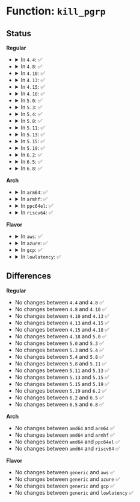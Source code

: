 # Function: <code>kill_pgrp</code>

## Status
<b>Regular</b>
<ul>
<li>
<details>
<summary>In <code>4.4</code>: ✅</summary>

```c
int kill_pgrp(struct pid *pid, int sig, int priv);
```

**Collision:** Unique Global

**Inline:** No

**Transformation:** False

**Instances:**

```
In kernel/signal.c (ffffffff8108f820)
Location: kernel/signal.c:1459
Inline: False
Direct callers:
  - drivers/tty/tty_io.c:tty_do_resize
  - drivers/tty/tty_io.c:__tty_hangup
  - drivers/tty/n_tty.c:__isig
  - drivers/tty/pty.c:pty_resize
  - drivers/tty/pty.c:pty_resize
```
**Symbols:**

```
ffffffff8108f820-ffffffff8108f869: kill_pgrp (STB_GLOBAL)
```
</details>
</li>
<li>
<details>
<summary>In <code>4.8</code>: ✅</summary>

```c
int kill_pgrp(struct pid *pid, int sig, int priv);
```

**Collision:** Unique Global

**Inline:** No

**Transformation:** False

**Instances:**

```
In kernel/signal.c (ffffffff810928a0)
Location: kernel/signal.c:1459
Inline: False
Direct callers:
  - drivers/tty/tty_io.c:tty_do_resize
  - drivers/tty/tty_io.c:__tty_hangup
  - drivers/tty/n_tty.c:__isig
  - drivers/tty/pty.c:pty_resize
  - drivers/tty/pty.c:pty_resize
```
**Symbols:**

```
ffffffff810928a0-ffffffff810928e9: kill_pgrp (STB_GLOBAL)
```
</details>
</li>
<li>
<details>
<summary>In <code>4.10</code>: ✅</summary>

```c
int kill_pgrp(struct pid *pid, int sig, int priv);
```

**Collision:** Unique Global

**Inline:** No

**Transformation:** False

**Instances:**

```
In kernel/signal.c (ffffffff81097830)
Location: kernel/signal.c:1465
Inline: False
Direct callers:
  - drivers/tty/tty_io.c:tty_do_resize
  - drivers/tty/tty_io.c:__tty_hangup
  - drivers/tty/n_tty.c:__isig
  - drivers/tty/pty.c:pty_resize
  - drivers/tty/pty.c:pty_resize
```
**Symbols:**

```
ffffffff81097830-ffffffff81097879: kill_pgrp (STB_GLOBAL)
```
</details>
</li>
<li>
<details>
<summary>In <code>4.13</code>: ✅</summary>

```c
int kill_pgrp(struct pid *pid, int sig, int priv);
```

**Collision:** Unique Global

**Inline:** No

**Transformation:** False

**Instances:**

```
In kernel/signal.c (ffffffff81094b60)
Location: kernel/signal.c:1487
Inline: False
Direct callers:
  - drivers/tty/tty_io.c:tty_do_resize
  - drivers/tty/n_tty.c:__isig
  - drivers/tty/tty_jobctrl.c:tty_signal_session_leader
  - drivers/tty/pty.c:pty_resize
  - drivers/tty/pty.c:pty_resize
```
**Symbols:**

```
ffffffff81094b60-ffffffff81094ba9: kill_pgrp (STB_GLOBAL)
```
</details>
</li>
<li>
<details>
<summary>In <code>4.15</code>: ✅</summary>

```c
int kill_pgrp(struct pid *pid, int sig, int priv);
```

**Collision:** Unique Global

**Inline:** No

**Transformation:** False

**Instances:**

```
In kernel/signal.c (ffffffff8109ba00)
Location: kernel/signal.c:1488
Inline: False
Direct callers:
  - drivers/tty/tty_io.c:tty_do_resize
  - drivers/tty/n_tty.c:__isig
  - drivers/tty/tty_jobctrl.c:tty_signal_session_leader
  - drivers/tty/pty.c:pty_resize
  - drivers/tty/pty.c:pty_resize
```
**Symbols:**

```
ffffffff8109ba00-ffffffff8109ba49: kill_pgrp (STB_GLOBAL)
```
</details>
</li>
<li>
<details>
<summary>In <code>4.18</code>: ✅</summary>

```c
int kill_pgrp(struct pid *pid, int sig, int priv);
```

**Collision:** Unique Global

**Inline:** No

**Transformation:** False

**Instances:**

```
In kernel/signal.c (ffffffff8109fa60)
Location: kernel/signal.c:1605
Inline: False
Direct callers:
  - drivers/tty/tty_io.c:tty_do_resize
  - drivers/tty/n_tty.c:__isig
  - drivers/tty/tty_jobctrl.c:tty_signal_session_leader
  - drivers/tty/pty.c:pty_resize
  - drivers/tty/pty.c:pty_resize
```
**Symbols:**

```
ffffffff8109fa60-ffffffff8109faa9: kill_pgrp (STB_GLOBAL)
```
</details>
</li>
<li>
<details>
<summary>In <code>5.0</code>: ✅</summary>

```c
int kill_pgrp(struct pid *pid, int sig, int priv);
```

**Collision:** Unique Global

**Inline:** No

**Transformation:** False

**Instances:**

```
In kernel/signal.c (ffffffff810a7d10)
Location: kernel/signal.c:1691
Inline: False
Direct callers:
  - drivers/tty/tty_io.c:tty_do_resize
  - drivers/tty/n_tty.c:__isig
  - drivers/tty/tty_jobctrl.c:tty_signal_session_leader
  - drivers/tty/pty.c:pty_resize
  - drivers/tty/pty.c:pty_resize
```
**Symbols:**

```
ffffffff810a7d10-ffffffff810a7d59: kill_pgrp (STB_GLOBAL)
```
</details>
</li>
<li>
<details>
<summary>In <code>5.3</code>: ✅</summary>

```c
int kill_pgrp(struct pid *pid, int sig, int priv);
```

**Collision:** Unique Global

**Inline:** No

**Transformation:** False

**Instances:**

```
In kernel/signal.c (ffffffff810ad880)
Location: kernel/signal.c:1779
Inline: False
Direct callers:
  - drivers/tty/tty_io.c:tty_do_resize
  - drivers/tty/n_tty.c:__isig
  - drivers/tty/tty_jobctrl.c:tty_signal_session_leader
  - drivers/tty/pty.c:pty_resize
  - drivers/tty/pty.c:pty_resize
```
**Symbols:**

```
ffffffff810ad880-ffffffff810ad8c9: kill_pgrp (STB_GLOBAL)
```
</details>
</li>
<li>
<details>
<summary>In <code>5.4</code>: ✅</summary>

```c
int kill_pgrp(struct pid *pid, int sig, int priv);
```

**Collision:** Unique Global

**Inline:** No

**Transformation:** False

**Instances:**

```
In kernel/signal.c (ffffffff810b3ea0)
Location: kernel/signal.c:1784
Inline: False
Direct callers:
  - drivers/tty/tty_io.c:tty_do_resize
  - drivers/tty/n_tty.c:__isig
  - drivers/tty/tty_jobctrl.c:tty_signal_session_leader
  - drivers/tty/pty.c:pty_resize
  - drivers/tty/pty.c:pty_resize
```
**Symbols:**

```
ffffffff810b3ea0-ffffffff810b3ee9: kill_pgrp (STB_GLOBAL)
```
</details>
</li>
<li>
<details>
<summary>In <code>5.8</code>: ✅</summary>

```c
int kill_pgrp(struct pid *pid, int sig, int priv);
```

**Collision:** Unique Global

**Inline:** No

**Transformation:** False

**Instances:**

```
In kernel/signal.c (ffffffff810bd020)
Location: kernel/signal.c:1780
Inline: False
Direct callers:
  - drivers/tty/tty_io.c:tty_do_resize
  - drivers/tty/n_tty.c:isig
  - drivers/tty/n_tty.c:isig
  - drivers/tty/tty_jobctrl.c:tty_signal_session_leader
  - drivers/tty/pty.c:pty_resize
  - drivers/tty/pty.c:pty_resize
  - drivers/tty/pty.c:pty_signal
```
**Symbols:**

```
ffffffff810bd020-ffffffff810bd069: kill_pgrp (STB_GLOBAL)
```
</details>
</li>
<li>
<details>
<summary>In <code>5.11</code>: ✅</summary>

```c
int kill_pgrp(struct pid *pid, int sig, int priv);
```

**Collision:** Unique Global

**Inline:** No

**Transformation:** False

**Instances:**

```
In kernel/signal.c (ffffffff810b8350)
Location: kernel/signal.c:1781
Inline: False
Direct callers:
  - drivers/tty/tty_io.c:tty_do_resize
  - drivers/tty/n_tty.c:isig
  - drivers/tty/n_tty.c:isig
  - drivers/tty/tty_jobctrl.c:tty_signal_session_leader
  - drivers/tty/pty.c:pty_resize
  - drivers/tty/pty.c:pty_resize
  - drivers/tty/pty.c:pty_signal
```
**Symbols:**

```
ffffffff810b8350-ffffffff810b8399: kill_pgrp (STB_GLOBAL)
```
</details>
</li>
<li>
<details>
<summary>In <code>5.13</code>: ✅</summary>

```c
int kill_pgrp(struct pid *pid, int sig, int priv);
```

**Collision:** Unique Global

**Inline:** No

**Transformation:** False

**Instances:**

```
In kernel/signal.c (ffffffff810b98d0)
Location: kernel/signal.c:1798
Inline: False
Direct callers:
  - drivers/tty/tty_io.c:tty_do_resize
  - drivers/tty/n_tty.c:isig
  - drivers/tty/n_tty.c:isig
  - drivers/tty/tty_jobctrl.c:tty_signal_session_leader
  - drivers/tty/pty.c:pty_resize
  - drivers/tty/pty.c:pty_resize
  - drivers/tty/pty.c:pty_signal
```
**Symbols:**

```
ffffffff810b98d0-ffffffff810b9919: kill_pgrp (STB_GLOBAL)
```
</details>
</li>
<li>
<details>
<summary>In <code>5.15</code>: ✅</summary>

```c
int kill_pgrp(struct pid *pid, int sig, int priv);
```

**Collision:** Unique Global

**Inline:** No

**Transformation:** False

**Instances:**

```
In kernel/signal.c (ffffffff810cbee0)
Location: kernel/signal.c:1890
Inline: False
Direct callers:
  - drivers/tty/tty_io.c:tty_do_resize
  - drivers/tty/n_tty.c:isig
  - drivers/tty/n_tty.c:isig
  - drivers/tty/tty_jobctrl.c:tty_signal_session_leader
  - drivers/tty/pty.c:pty_resize
  - drivers/tty/pty.c:pty_resize
  - drivers/tty/pty.c:pty_signal
```
**Symbols:**

```
ffffffff810cbee0-ffffffff810cbf29: kill_pgrp (STB_GLOBAL)
```
</details>
</li>
<li>
<details>
<summary>In <code>5.19</code>: ✅</summary>

```c
int kill_pgrp(struct pid *pid, int sig, int priv);
```

**Collision:** Unique Global

**Inline:** No

**Transformation:** False

**Instances:**

```
In kernel/signal.c (ffffffff810e2fc0)
Location: kernel/signal.c:1903
Inline: False
Direct callers:
  - drivers/tty/tty_io.c:tty_do_resize
  - drivers/tty/n_tty.c:isig
  - drivers/tty/n_tty.c:isig
  - drivers/tty/tty_jobctrl.c:tty_signal_session_leader
  - drivers/tty/pty.c:pty_resize
  - drivers/tty/pty.c:pty_resize
  - drivers/tty/pty.c:pty_signal
```
**Symbols:**

```
ffffffff810e2fc0-ffffffff810e3016: kill_pgrp (STB_GLOBAL)
```
</details>
</li>
<li>
<details>
<summary>In <code>6.2</code>: ✅</summary>

```c
int kill_pgrp(struct pid *pid, int sig, int priv);
```

**Collision:** Unique Global

**Inline:** No

**Transformation:** False

**Instances:**

```
In kernel/signal.c (ffffffff811034c0)
Location: kernel/signal.c:1904
Inline: False
Direct callers:
  - drivers/tty/tty_io.c:tty_do_resize
  - drivers/tty/n_tty.c:isig
  - drivers/tty/n_tty.c:isig
  - drivers/tty/tty_jobctrl.c:tty_signal_session_leader
  - drivers/tty/pty.c:pty_resize
  - drivers/tty/pty.c:pty_resize
  - drivers/tty/pty.c:pty_signal
```
**Symbols:**

```
ffffffff811034c0-ffffffff81103516: kill_pgrp (STB_GLOBAL)
```
</details>
</li>
<li>
<details>
<summary>In <code>6.5</code>: ✅</summary>

```c
int kill_pgrp(struct pid *pid, int sig, int priv);
```

**Collision:** Unique Global

**Inline:** No

**Transformation:** False

**Instances:**

```
In kernel/signal.c (ffffffff8110f700)
Location: kernel/signal.c:1910
Inline: False
Direct callers:
  - drivers/tty/tty_io.c:tty_do_resize
  - drivers/tty/n_tty.c:isig
  - drivers/tty/n_tty.c:isig
  - drivers/tty/tty_jobctrl.c:tty_signal_session_leader
  - drivers/tty/pty.c:pty_resize
  - drivers/tty/pty.c:pty_resize
  - drivers/tty/pty.c:pty_signal
```
**Symbols:**

```
ffffffff8110f700-ffffffff8110f756: kill_pgrp (STB_GLOBAL)
```
</details>
</li>
<li>
<details>
<summary>In <code>6.8</code>: ✅</summary>

```c
int kill_pgrp(struct pid *pid, int sig, int priv);
```

**Collision:** Unique Global

**Inline:** No

**Transformation:** False

**Instances:**

```
In kernel/signal.c (ffffffff81119070)
Location: kernel/signal.c:1901
Inline: False
Direct callers:
  - drivers/tty/tty_io.c:tty_do_resize
  - drivers/tty/n_tty.c:isig
  - drivers/tty/n_tty.c:isig
  - drivers/tty/tty_jobctrl.c:tty_signal_session_leader
  - drivers/tty/pty.c:pty_resize
  - drivers/tty/pty.c:pty_resize
  - drivers/tty/pty.c:pty_signal
```
**Symbols:**

```
ffffffff81119070-ffffffff811190c6: kill_pgrp (STB_GLOBAL)
```
</details>
</li>
</ul>
<b>Arch</b>
<ul>
<li>
<details>
<summary>In <code>arm64</code>: ✅</summary>

```c
int kill_pgrp(struct pid *pid, int sig, int priv);
```

**Collision:** Unique Global

**Inline:** No

**Transformation:** False

**Instances:**

```
In kernel/signal.c (ffff80001010fef0)
Location: kernel/signal.c:1784
Inline: False
Direct callers:
  - drivers/tty/tty_io.c:tty_do_resize
  - drivers/tty/n_tty.c:__isig
  - drivers/tty/tty_jobctrl.c:tty_signal_session_leader
  - drivers/tty/pty.c:pty_resize
  - drivers/tty/pty.c:pty_resize
```
**Symbols:**

```
ffff80001010fef0-ffff80001010ffb4: kill_pgrp (STB_GLOBAL)
```
</details>
</li>
<li>
<details>
<summary>In <code>armhf</code>: ✅</summary>

```c
int kill_pgrp(struct pid *pid, int sig, int priv);
```

**Collision:** Unique Global

**Inline:** No

**Transformation:** False

**Instances:**

```
In kernel/signal.c (c0367cb0)
Location: kernel/signal.c:1784
Inline: False
Direct callers:
  - drivers/tty/tty_io.c:tty_do_resize
  - drivers/tty/n_tty.c:__isig
  - drivers/tty/tty_jobctrl.c:tty_signal_session_leader
  - drivers/tty/pty.c:pty_resize
  - drivers/tty/pty.c:pty_resize
  - drivers/tty/pty.c:pty_signal
```
**Symbols:**

```
c0367cb0-c0367d24: kill_pgrp (STB_GLOBAL)
```
</details>
</li>
<li>
<details>
<summary>In <code>ppc64el</code>: ✅</summary>

```c
int kill_pgrp(struct pid *pid, int sig, int priv);
```

**Collision:** Unique Global

**Inline:** No

**Transformation:** False

**Instances:**

```
In kernel/signal.c (c000000000157640)
Location: kernel/signal.c:1784
Inline: False
Direct callers:
  - drivers/tty/tty_io.c:tty_do_resize
  - drivers/tty/n_tty.c:__isig
  - drivers/tty/tty_jobctrl.c:tty_signal_session_leader
  - drivers/tty/pty.c:pty_resize
  - drivers/tty/pty.c:pty_resize
  - drivers/tty/pty.c:pty_signal
```
**Symbols:**

```
c000000000157640-c0000000001576d0: kill_pgrp (STB_GLOBAL)
```
</details>
</li>
<li>
<details>
<summary>In <code>riscv64</code>: ✅</summary>

```c
int kill_pgrp(struct pid *pid, int sig, int priv);
```

**Collision:** Unique Global

**Inline:** No

**Transformation:** False

**Instances:**

```
In kernel/signal.c (ffffffe0000d0204)
Location: kernel/signal.c:1784
Inline: False
Direct callers:
  - drivers/tty/tty_io.c:tty_do_resize
  - drivers/tty/n_tty.c:__isig
  - drivers/tty/tty_jobctrl.c:tty_signal_session_leader
  - drivers/tty/pty.c:pty_resize
  - drivers/tty/pty.c:pty_resize
  - drivers/tty/pty.c:pty_signal
```
**Symbols:**

```
ffffffe0000d0204-ffffffe0000d0262: kill_pgrp (STB_GLOBAL)
```
</details>
</li>
</ul>
<b>Flavor</b>
<ul>
<li>
<details>
<summary>In <code>aws</code>: ✅</summary>

```c
int kill_pgrp(struct pid *pid, int sig, int priv);
```

**Collision:** Unique Global

**Inline:** No

**Transformation:** False

**Instances:**

```
In kernel/signal.c (ffffffff810ae210)
Location: kernel/signal.c:1784
Inline: False
Direct callers:
  - drivers/tty/tty_io.c:tty_do_resize
  - drivers/tty/n_tty.c:__isig
  - drivers/tty/tty_jobctrl.c:tty_signal_session_leader
  - drivers/tty/pty.c:pty_resize
  - drivers/tty/pty.c:pty_resize
```
**Symbols:**

```
ffffffff810ae210-ffffffff810ae259: kill_pgrp (STB_GLOBAL)
```
</details>
</li>
<li>
<details>
<summary>In <code>azure</code>: ✅</summary>

```c
int kill_pgrp(struct pid *pid, int sig, int priv);
```

**Collision:** Unique Global

**Inline:** No

**Transformation:** False

**Instances:**

```
In kernel/signal.c (ffffffff8109cb60)
Location: kernel/signal.c:1784
Inline: False
Direct callers:
  - drivers/tty/tty_io.c:tty_do_resize
  - drivers/tty/n_tty.c:__isig
  - drivers/tty/tty_jobctrl.c:tty_signal_session_leader
  - drivers/tty/pty.c:pty_resize
  - drivers/tty/pty.c:pty_resize
```
**Symbols:**

```
ffffffff8109cb60-ffffffff8109cba9: kill_pgrp (STB_GLOBAL)
```
</details>
</li>
<li>
<details>
<summary>In <code>gcp</code>: ✅</summary>

```c
int kill_pgrp(struct pid *pid, int sig, int priv);
```

**Collision:** Unique Global

**Inline:** No

**Transformation:** False

**Instances:**

```
In kernel/signal.c (ffffffff810ad770)
Location: kernel/signal.c:1784
Inline: False
Direct callers:
  - drivers/tty/tty_io.c:tty_do_resize
  - drivers/tty/n_tty.c:__isig
  - drivers/tty/tty_jobctrl.c:tty_signal_session_leader
  - drivers/tty/pty.c:pty_resize
  - drivers/tty/pty.c:pty_resize
```
**Symbols:**

```
ffffffff810ad770-ffffffff810ad7b9: kill_pgrp (STB_GLOBAL)
```
</details>
</li>
<li>
<details>
<summary>In <code>lowlatency</code>: ✅</summary>

```c
int kill_pgrp(struct pid *pid, int sig, int priv);
```

**Collision:** Unique Global

**Inline:** No

**Transformation:** False

**Instances:**

```
In kernel/signal.c (ffffffff810b5980)
Location: kernel/signal.c:1784
Inline: False
Direct callers:
  - drivers/tty/tty_io.c:tty_do_resize
  - drivers/tty/n_tty.c:__isig
  - drivers/tty/tty_jobctrl.c:tty_signal_session_leader
  - drivers/tty/pty.c:pty_resize
  - drivers/tty/pty.c:pty_resize
```
**Symbols:**

```
ffffffff810b5980-ffffffff810b59ce: kill_pgrp (STB_GLOBAL)
```
</details>
</li>
</ul>

## Differences
<b>Regular</b>
<ul>
<li>
No changes between <code>4.4</code> and <code>4.8</code> ✅
</li>
<li>
No changes between <code>4.8</code> and <code>4.10</code> ✅
</li>
<li>
No changes between <code>4.10</code> and <code>4.13</code> ✅
</li>
<li>
No changes between <code>4.13</code> and <code>4.15</code> ✅
</li>
<li>
No changes between <code>4.15</code> and <code>4.18</code> ✅
</li>
<li>
No changes between <code>4.18</code> and <code>5.0</code> ✅
</li>
<li>
No changes between <code>5.0</code> and <code>5.3</code> ✅
</li>
<li>
No changes between <code>5.3</code> and <code>5.4</code> ✅
</li>
<li>
No changes between <code>5.4</code> and <code>5.8</code> ✅
</li>
<li>
No changes between <code>5.8</code> and <code>5.11</code> ✅
</li>
<li>
No changes between <code>5.11</code> and <code>5.13</code> ✅
</li>
<li>
No changes between <code>5.13</code> and <code>5.15</code> ✅
</li>
<li>
No changes between <code>5.15</code> and <code>5.19</code> ✅
</li>
<li>
No changes between <code>5.19</code> and <code>6.2</code> ✅
</li>
<li>
No changes between <code>6.2</code> and <code>6.5</code> ✅
</li>
<li>
No changes between <code>6.5</code> and <code>6.8</code> ✅
</li>
</ul>
<b>Arch</b>
<ul>
<li>
No changes between <code>amd64</code> and <code>arm64</code> ✅
</li>
<li>
No changes between <code>amd64</code> and <code>armhf</code> ✅
</li>
<li>
No changes between <code>amd64</code> and <code>ppc64el</code> ✅
</li>
<li>
No changes between <code>amd64</code> and <code>riscv64</code> ✅
</li>
</ul>
<b>Flavor</b>
<ul>
<li>
No changes between <code>generic</code> and <code>aws</code> ✅
</li>
<li>
No changes between <code>generic</code> and <code>azure</code> ✅
</li>
<li>
No changes between <code>generic</code> and <code>gcp</code> ✅
</li>
<li>
No changes between <code>generic</code> and <code>lowlatency</code> ✅
</li>
</ul>
